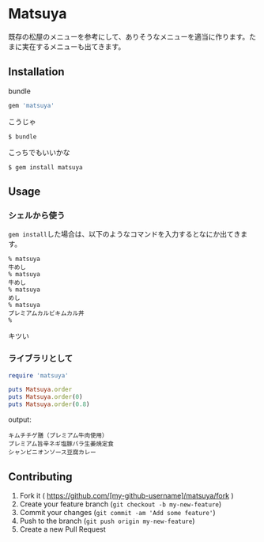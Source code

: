 # Matsuya

既存の松屋のメニューを参考にして、ありそうなメニューを適当に作ります。たまに実在するメニューも出てきます。

## Installation

bundle

```ruby
gem 'matsuya'
```

こうじゃ

    $ bundle

こっちでもいいかな

    $ gem install matsuya

## Usage
### シェルから使う
`gem install`した場合は、以下のようなコマンドを入力するとなにか出てきます。
```
% matsuya
牛めし
% matsuya
牛めし
% matsuya
めし
% matsuya
プレミアムカルビキムカル丼
%
```
キツい

### ライブラリとして
```ruby
require 'matsuya'

puts Matsuya.order
puts Matsuya.order(0)
puts Matsuya.order(0.8)
```

output:

```
キムチチゲ膳（プレミアム牛肉使用）
プレミアム旨辛ネギ塩豚バラ生姜焼定食
シャンピニオンソース豆腐カレー
```

## Contributing

1. Fork it ( https://github.com/[my-github-username]/matsuya/fork )
2. Create your feature branch (`git checkout -b my-new-feature`)
3. Commit your changes (`git commit -am 'Add some feature'`)
4. Push to the branch (`git push origin my-new-feature`)
5. Create a new Pull Request
